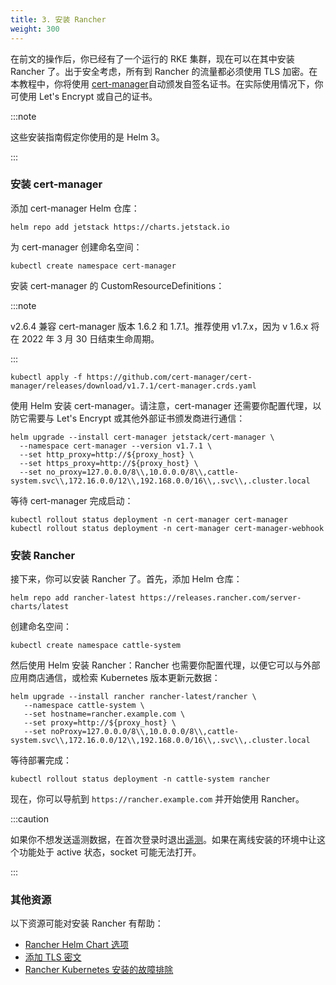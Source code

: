 ```yaml
---
title: 3. 安装 Rancher
weight: 300
---
```


在前文的操作后，你已经有了一个运行的 RKE 集群，现在可以在其中安装 Rancher 了。出于安全考虑，所有到 Rancher 的流量都必须使用 TLS 加密。在本教程中，你将使用 [cert-manager](https://cert-manager.io/)自动颁发自签名证书。在实际使用情况下，你可使用 Let's Encrypt 或自己的证书。

:::note

这些安装指南假定你使用的是 Helm 3。

:::

### 安装 cert-manager

添加 cert-manager Helm 仓库：

```
helm repo add jetstack https://charts.jetstack.io
```

为 cert-manager 创建命名空间：

```
kubectl create namespace cert-manager
```

安装 cert-manager 的 CustomResourceDefinitions：

:::note

v2.6.4 兼容 cert-manager 版本 1.6.2 和 1.7.1。推荐使用 v1.7.x，因为 v 1.6.x 将在 2022 年 3 月 30 日结束生命周期。

:::

```
kubectl apply -f https://github.com/cert-manager/cert-manager/releases/download/v1.7.1/cert-manager.crds.yaml
```

使用 Helm 安装 cert-manager。请注意，cert-manager 还需要你配置代理，以防它需要与 Let's Encrypt 或其他外部证书颁发商进行通信：

```
helm upgrade --install cert-manager jetstack/cert-manager \
  --namespace cert-manager --version v1.7.1 \
  --set http_proxy=http://${proxy_host} \
  --set https_proxy=http://${proxy_host} \
  --set no_proxy=127.0.0.0/8\\,10.0.0.0/8\\,cattle-system.svc\\,172.16.0.0/12\\,192.168.0.0/16\\,.svc\\,.cluster.local
```

等待 cert-manager 完成启动：

```
kubectl rollout status deployment -n cert-manager cert-manager
kubectl rollout status deployment -n cert-manager cert-manager-webhook
```

### 安装 Rancher

接下来，你可以安装 Rancher 了。首先，添加 Helm 仓库：

```
helm repo add rancher-latest https://releases.rancher.com/server-charts/latest
```

创建命名空间：

```
kubectl create namespace cattle-system
```

然后使用 Helm 安装 Rancher：Rancher 也需要你配置代理，以便它可以与外部应用商店通信，或检索 Kubernetes 版本更新元数据：

```
helm upgrade --install rancher rancher-latest/rancher \
   --namespace cattle-system \
   --set hostname=rancher.example.com \
   --set proxy=http://${proxy_host} \
   --set noProxy=127.0.0.0/8\\,10.0.0.0/8\\,cattle-system.svc\\,172.16.0.0/12\\,192.168.0.0/16\\,.svc\\,.cluster.local
```

等待部署完成：

```
kubectl rollout status deployment -n cattle-system rancher
```

现在，你可以导航到 `https://rancher.example.com` 并开始使用 Rancher。

:::caution

如果你不想发送遥测数据，在首次登录时退出[遥测](../../../../faq/telemetry.md)。如果在离线安装的环境中让这个功能处于 active 状态，socket 可能无法打开。

:::

### 其他资源

以下资源可能对安装 Rancher 有帮助：

- [Rancher Helm Chart 选项](../../../../reference-guides/installation-references/helm-chart-options.md)
- [添加 TLS 密文](../../resources/add-tls-secrets.md)
- [Rancher Kubernetes 安装的故障排除](../../install-upgrade-on-a-kubernetes-cluster/troubleshooting.md)
